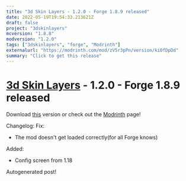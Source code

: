 ```yaml
---
title: "3d Skin Layers - 1.2.0 - Forge 1.8.9 released"
date: 2022-05-19T19:54:33.213621Z
draft: false
project: "3dskinlayers"
mcversion: "1.8.8"
modversion: "1.2.0"
tags: ["3dskinlayers", "forge", "Modrinth"]
externalurl: "https://modrinth.com/mod/zV5r3pPn/version/ki0fDpDd"
summary: "Click to get this release"
---
```

# [3d Skin Layers](/project/3dskinlayers) - 1.2.0 - Forge 1.8.9 released
Download [this](https://modrinth.com/mod/zV5r3pPn/version/ki0fDpDd) version or check out the [Modrinth](https://modrinth.com/mod/zV5r3pPn) page!

Changelog: Fix:
- The mod doesn't get loaded correctly(for all Forge knows)

Added:
- Config screen from 1.18


Autogenerated post!
